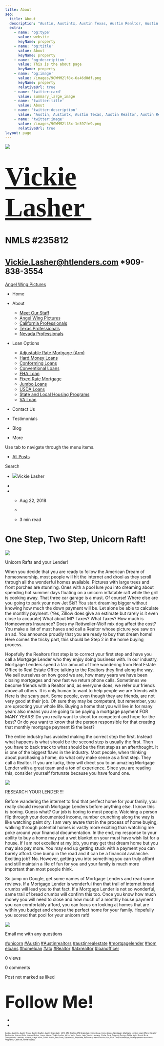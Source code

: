 ```yaml
---
title: About
seo:
  title: About
  description: "Austin, Austintx, Austin Texas, Austin Realtor, Austin Realestate,\_ ATX, ATX Realtor ATX Realestate, Home Loan, Home Loans, Mortgage, Mortgage Lender, Loan Officer, Realtor, Realestate, Interest "
  extra:
    - name: 'og:type'
      value: website
      keyName: property
    - name: 'og:title'
      value: About
      keyName: property
    - name: 'og:description'
      value: This is the about page
      keyName: property
    - name: 'og:image'
      value: /images/9GWMM2lf8x-6a46d0df.png
      keyName: property
      relativeUrl: true
    - name: 'twitter:card'
      value: summary_large_image
    - name: 'twitter:title'
      value: About
    - name: 'twitter:description'
      value: "Austin, Austintx, Austin Texas, Austin Realtor, Austin Realestate,\_ ATX, ATX Realtor ATX Realestate, Home Loan, Home Loans, Mortgage, Mortgage Lender, Loan Officer, Realtor, Realestate, Interest Rate, Interest Rates, "
    - name: 'twitter:image'
      value: /images/9GWMM2lf8x-1e397fe9.png
      relativeUrl: true
layout: page
---
```


![](https://static.wixstatic.com/media/5afe60462baf41e79586f3fdaf78d664.jpg/v1/fill/w_480,h_291,al_c,q_80,usm_0.66_1.00_0.01,blur_2/5afe60462baf41e79586f3fdaf78d664.jpg)

# <span style="font-size:87px"><span style="font-family:libre baskerville,serif">[Vickie Lasher ](../index.html)</span></span>

# NMLS \#235812

# <span style="font-size:25px"><Vickie.Lasher@htlenders.com> \*909-838-3554</span>

<a href="../angel-wing-pictures.html" class="_1fbEI"><span class="_1Qjd7">Angel Wing Pictures</span></a>

-   <span id="DrpDwnMn00"><a href="../index.html" class="_11ip9"></a></span>
    Home

-   <span id="DrpDwnMn01"><a href="../about.html" class="_11ip9"></a></span>
    About

    -   [Meet Our Staff](../meet-our-staff.html)
    -   [Angel Wing Pictures](../angel-wing-pictures.html)
    -   [California Professionals](../recommended-profssionals.html)
    -   [Texas Professionals](../texas-recommended-professionals.html)
    -   [Nevada Professionals](../nevada-recommended-professionals.html)

-   <span id="DrpDwnMn02"><a href="../loan-options.html" class="_11ip9"></a></span>
    Loan Options

    -   [Adjustable Rate Mortgage (Arm)](../adjustable-rate-mortgage-arm.html)
    -   [Hard Money Loans](../hard-money-loans.html)
    -   [Conforming Loans](../conforming-loans.html)
    -   [Conventional Loans](../conventional-loans.html)
    -   [FHA Loan](../fha-loan.html)
    -   [Fixed Rate Mortgage](../fixed-rate-mortgage.html)
    -   [Jumbo Loans](../jumbo-loans.html)
    -   [USDA Loans](../rhs-loan-programs.html)
    -   [State and Local Housing Programs](../state-and-local-housing-programs.html)
    -   [VA Loan](../va-loan.html)

-   <span id="DrpDwnMn03"><a href="../contact.html" class="_11ip9"></a></span>
    Contact Us

-   <span id="DrpDwnMn04"><a href="../testimonials.html" class="_11ip9"></a></span>
    Testimonials

-   <span id="DrpDwnMn05"><a href="../blog.html" class="_11ip9"></a></span>
    Blog

-   More

Use tab to navigate through the menu items.

-   <a href="../blog.html" class="_2MzDA blog-navigation-container-color blog-navigation-container-font blog-navigation-link-hover-color">All Posts</a>

Search

-   <span class="_1NzhF avatar-image" i18n="[object Object]"><img src="https://gravatar.com/avatar/d5a4c4dfa58333c9beb6962dd38d245b?d=blank" class="_18Vq1 fluid-avatar-image" /></span><span class="iYG_V user-name _4AzY3" title="Vickie Lasher" data-hook="user-name">Vickie Lasher</span>

-

-   -   <span class="post-metadata__date time-ago" title="Aug 22, 2018" data-hook="time-ago">Aug 22, 2018</span>
    -

    -   <span class="post-metadata__readTime" i18n="[object Object]" title="3 min read" data-hook="time-to-read">3 min read</span>

# <span class="post-title__text blog-post-title-font blog-post-title-color"><span class="blog-post-title-font blog-post-title-color">One Step, Two Step, Unicorn Raft!</span></span>

<span class="_2PHJq public-DraftStyleDefault-ltr">  
</span>

<span class="_2PHJq public-DraftStyleDefault-ltr">  
</span>

<img src="https://static.wixstatic.com/media/b5d103_e2568829c52a4688abeb1797542f46fe~mv2.jpeg/v1/fit/w_720,h_960,al_c,q_20/file.jpeg" class="OzAYt _3ii3f" />

<span class="EilAw" dir="auto">Unicorn Rafts and your Lender!</span>

<span class="_2PHJq public-DraftStyleDefault-ltr">  
</span>

<span class="_2PHJq public-DraftStyleDefault-ltr">When you decide that you are ready to follow the American Dream of homeownership, most people will hit the internet and drool as they scroll through all the wonderful homes available. Pictures with large trees and front porches are stunning. Ones with a pool lure you into dreaming about spending hot summer days floating on a unicorn inflatable raft while the grill is cooking away. That three car garage is a must. Of course! Where else are you going to park your new Jet Ski? You start dreaming bigger without knowing how much the down payment will be. Let alone be able to calculate the monthly payment. (Yes, Zillow does give an estimate but rarely is it even close to accurate) What about MI? Taxes? What Taxes? How much is Homeowners Insurance? Does my Rottweiler-Wolf mix dog affect the cost? You make a list of must haves and call a Realtor whose picture you saw on an ad. You announce proudly that you are ready to buy that dream home! Here comes the tricky part, this should be Step 2 in the home buying process.</span>

<span class="_2PHJq public-DraftStyleDefault-ltr">Hopefully the Realtors first step is to correct your first step and have you call a Mortgage Lender who they enjoy doing business with. In our industry, Mortgage Lenders spend a fair amount of time wandering from Real Estate Office to Real Estate Office talking to the Realtors they find along the way. We sell ourselves on how good we are, how many years we have been closing mortgages and how fast we return phone calls. Sometimes we become friends with a Realtor and, as everyone does, we refer our friends above all others. It is only human to want to help people we are friends with. Here is the scary part. Some people, even though they are friends, are not very good at their job. Oh sure they may be competent, but remember, you are uprooting your whole life. Buying a home that you will live in for many years also means you are going to be paying a mortgage payment FOR MANY YEARS! Do you really want to shoot for competent and hope for the best? Or do you want to know that the person responsible for that creating that monthly mortgage payment IS the best? </span>

<span class="_2PHJq public-DraftStyleDefault-ltr">The entire industry has avoided making the correct step the first. Instead what happens is what should be the second step is usually the first. Then you have to back track to what should be the first step as an afterthought. It is one of the biggest flaws in the industry. Most people, when thinking about purchasing a home, do what only make sense as a first step. They call a Realtor. If you are lucky, they will direct you to an amazing Mortgage Lender with a great team and a ton of experience. Since you are reading this, consider yourself fortunate because you have found one.</span>

<span class="_2PHJq public-DraftStyleDefault-ltr">  
</span>

<img src="https://static.wixstatic.com/media/b5d103_c235aba2a9774a8abd7fcccdd0927239~mv2_d_4032_3024_s_4_2.jpeg/v1/fit/w_750,h_563,al_c,q_20/file.jpeg" class="OzAYt _3ii3f" />

<span class="EilAw" dir="auto">RESEARCH YOUR LENDER !!!</span>

<span class="_2PHJq public-DraftStyleDefault-ltr">  
</span>

<span class="_2PHJq public-DraftStyleDefault-ltr">Before wandering the internet to find that perfect home for your family, you really should research Mortgage Lenders before anything else. I know this is boring. Guess what? Our job is boring to most people. Watching a person flip through your documented income, number crunching along the way is like watching paint dry. I am very aware that in the process of home buying, walking through potential homes is vastly more exciting than watching me poke around your financial documentation. In the end, my response to your ability to buy a home may put a wet blanket on your must have wish list for a house. If I am not excellent at my job, you may get that dream home but you may also pay more. You may end up getting stuck with a payment you can barely afford. One bump in the road and it can be a financial avalanche. Exciting job? No. However, getting you into something you can truly afford and still maintain a life of fun for you and your family is much more important than most people think. </span>

<span class="_2PHJq public-DraftStyleDefault-ltr">So jump on Google, get some names of Mortgage Lenders and read some reviews. If a Mortgage Lender is wonderful then that trail of internet bread crumbs will lead you to that fact. If a Mortgage Lender is not so wonderful, same trail of bread crumbs will confirm this too. Once you know how much money you will need to close and how much of a monthly house payment you can comfortably afford, you can focus on looking at homes that are within you budget and choose the perfect home for your family. Hopefully you scored that pool for your unicorn raft!</span>

<span class="_2PHJq public-DraftStyleDefault-ltr">  
</span>

<img src="https://static.wixstatic.com/media/b5d103_869d0ab56cee430f9e1e43fb649e108f~mv2_d_1536_2048_s_2.jpeg/v1/fit/w_750,h_1000,al_c,q_20/file.jpeg" class="OzAYt _3ii3f" />

<span class="EilAw" dir="auto">Email me with any questions</span>

<span class="_2PHJq public-DraftStyleDefault-ltr">  
</span>

<span class="_2PHJq public-DraftStyleDefault-ltr">  
</span>

<span class="_2PHJq public-DraftStyleDefault-ltr"><a href="../blog/hashtags/unicorn.html" class="_1SmKK LMpsA"><span>#unicorn</span></a> <a href="../blog/hashtags/Austin.html" class="_1SmKK LMpsA"><span>#Austin</span></a> <a href="../blog/hashtags/Austinrealtors.html" class="_1SmKK LMpsA"><span>#Austinrealtors</span></a> <a href="../blog/hashtags/austinrealestate.html" class="_1SmKK LMpsA"><span>#austinrealestate</span></a> <a href="../blog/hashtags/mortgagelender.html" class="_1SmKK LMpsA"><span>#mortgagelender</span></a> <a href="../blog/hashtags/homeloans.html" class="_1SmKK LMpsA"><span>#homeloans</span></a> <a href="../blog/hashtags/homeloan.html" class="_1SmKK LMpsA"><span>#homeloan</span></a> <a href="../blog/hashtags/atx.html" class="_1SmKK LMpsA"><span>#atx</span></a> <a href="../blog/hashtags/Realtor.html" class="_1SmKK LMpsA"><span>#Realtor</span></a> <a href="../blog/hashtags/atxrealtor.html" class="_1SmKK LMpsA"><span>#atxrealtor</span></a> <a href="../blog/hashtags/loanofficer.html" class="_1SmKK LMpsA"><span>#loanofficer</span></a>  </span>

<span class="_2PHJq public-DraftStyleDefault-ltr">  
</span>

<span class="_38Zqt"></span>

<span class="_38Zqt"></span>

<span class="_38Zqt"></span>

<span class="_38Zqt"></span>

<span tabindex="0">0 views</span>

<span tabindex="0">0 comments</span>

<span class="_3KwtW" aria-live="off">Post not marked as liked</span><span class="_1l1q9" data-hook="like-button-with-count__like-count"></span>

<span class="_1jqCz blog-text-background-color"></span><span class="_1jqCz blog-text-background-color"></span><span class="_1jqCz blog-text-background-color"></span>

# <span style="font-size:55px;"><span style="font-weight:bold;">Follow Me!</span></span>

-   <span id="dataItem-jjeedrml1-comp-jjeedrlu"><a href="https://www.facebook.com/vickie.s.lasher" class="_26AQd"></a></span>
-   <span id="dataItem-jjeedrmm-comp-jjeedrlu"><a href="https://www.instagram.com/vickielasher/" class="_26AQd"></a></span>

<span class="color_12"><span style="font-size:6px">Austin, Austintx, Austin Texas, Austin Realtor, Austin Realestate,  ATX, ATX Realtor ATX Realestate, Home Loan, Home Loans, Mortgage, Mortgage Lender, Loan Officer, Realtor, Realestate, Interest Rate, Interest Rates, Loans, Home, Vickie Lasher, Vicky, Vicki, Oasis, Lake Travis, Lakeway, Cedar Park, Dripping Springs, Buda, Kyle, Round Rock, Georgetown, Leander, Volente, Largo Vista, South Austin, Bee Cave, Spicewood, Westlake, Refinance, New Construction, First Time Homebuyer, Downpayment assistance Programs, Cash out, home buying</span></span>


